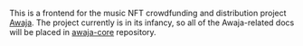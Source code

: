 This is a frontend for the music NFT crowdfunding and distribution project [Awaja](https://awaja.io). The project currently is in its infancy, so all of the Awaja-related docs will be placed in [awaja-core](https://github.com/FifthRooter/awaja-core) repository.
